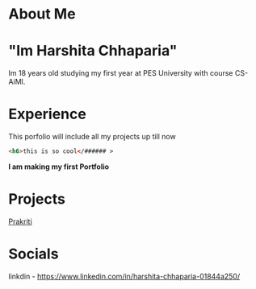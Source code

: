 # About Me
# "Im Harshita Chhaparia" #
Im 18 years old studying my first year at PES University with course CS-AiMl.
# Experience
This porfolio will include all my projects up till now
```html
<h6>this is so cool</###### >
```
**I am making my first Portfolio**
# Projects
[Prakriti](https://github.com/Yathartha19/Prakriti)
# Socials
linkdin - https://www.linkedin.com/in/harshita-chhaparia-01844a250/
